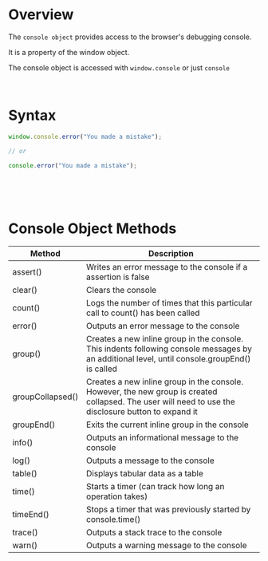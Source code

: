 # Overview

The `console object` provides access to the browser's debugging console.

It is a property of the window object.

The console object is accessed with `window.console` or just `console`

&nbsp;

# Syntax

```js
window.console.error("You made a mistake");

// or

console.error("You made a mistake");
```

&nbsp;

&nbsp;

# Console Object Methods

| Method           | Description                                                                                                                                          |
| ---------------- | ---------------------------------------------------------------------------------------------------------------------------------------------------- |
| assert()         | Writes an error message to the console if a assertion is false                                                                                       |
| clear()          | Clears the console                                                                                                                                   |
| count()          | Logs the number of times that this particular call to count() has been called                                                                        |
| error()          | Outputs an error message to the console                                                                                                              |
| group()          | Creates a new inline group in the console. This indents following console messages by an additional level, until console.groupEnd() is called        |
| groupCollapsed() | Creates a new inline group in the console. However, the new group is created collapsed. The user will need to use the disclosure button to expand it |
| groupEnd()       | Exits the current inline group in the console                                                                                                        |
| info()           | Outputs an informational message to the console                                                                                                      |
| log()            | Outputs a message to the console                                                                                                                     |
| table()          | Displays tabular data as a table                                                                                                                     |
| time()           | Starts a timer (can track how long an operation takes)                                                                                               |
| timeEnd()        | Stops a timer that was previously started by console.time()                                                                                          |
| trace()          | Outputs a stack trace to the console                                                                                                                 |
| warn()           | Outputs a warning message to the console                                                                                                             |

&nbsp;
&nbsp;
